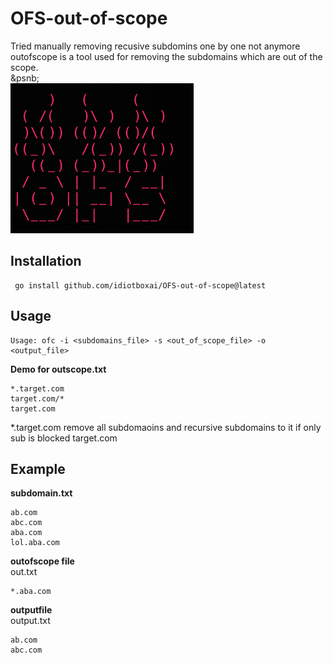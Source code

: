 # OFS-out-of-scope
Tried manually removing recusive subdomins one by one not anymore outofscope is a tool used for removing the subdomains which are out of the scope. <br> &psnb; <br>
<img src="https://github.com/idiotboxai/OFS-out-of-scope/blob/main/logo.png" alt="logo">
## Installation 

```
 go install github.com/idiotboxai/OFS-out-of-scope@latest
```


## Usage
```
Usage: ofc -i <subdomains_file> -s <out_of_scope_file> -o <output_file>
```

<strong>Demo for outscope.txt</strong>
```
*.target.com
target.com/*
target.com 
```
*.target.com remove all subdomaoins and recursive subdomains to it 
if only sub is blocked target.com


## Example<br>
**subdomain.txt**
```
ab.com
abc.com
aba.com
lol.aba.com
```
**outofscope file**<br>
out.txt
```
*.aba.com
```
**outputfile**<br>
output.txt
```
ab.com
abc.com
```

